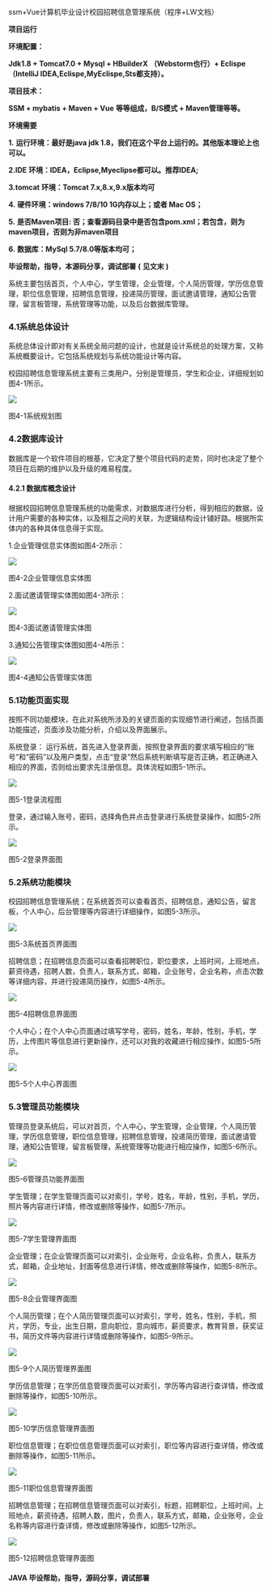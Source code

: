 ssm+Vue计算机毕业设计校园招聘信息管理系统（程序+LW文档）

**项目运行**

**环境配置：**

**Jdk1.8 + Tomcat7.0 + Mysql + HBuilderX** **（Webstorm也行）+ Eclispe（IntelliJ
IDEA,Eclispe,MyEclispe,Sts都支持）。**

**项目技术：**

**SSM + mybatis + Maven + Vue** **等等组成，B/S模式 + Maven管理等等。**

**环境需要**

**1.** **运行环境：最好是java jdk 1.8，我们在这个平台上运行的。其他版本理论上也可以。**

**2.IDE** **环境：IDEA，Eclipse,Myeclipse都可以。推荐IDEA;**

**3.tomcat** **环境：Tomcat 7.x,8.x,9.x版本均可**

**4.** **硬件环境：windows 7/8/10 1G内存以上；或者 Mac OS；**

**5.** **是否Maven项目: 否；查看源码目录中是否包含pom.xml；若包含，则为maven项目，否则为非maven项目**

**6.** **数据库：MySql 5.7/8.0等版本均可；**

**毕设帮助，指导，本源码分享，调试部署** **(** **见文末** **)**

系统主要包括首页，个人中心，学生管理，企业管理，个人简历管理，学历信息管理，职位信息管理，招聘信息管理，投递简历管理，面试邀请管理，通知公告管理，留言板管理，系统管理等功能，以及后台数据库管理。

### 4.1系统总体设计

系统总体设计即对有关系统全局问题的设计，也就是设计系统总的处理方案，又称系统概要设计。它包括系统规划与系统功能设计等内容。

校园招聘信息管理系统主要有三类用户。分别是管理员，学生和企业，详细规划如图4-1所示。

![](./res/a6fd6041a2b74b02a27f2e57fcb7688f.png)

图4-1系统规划图

### 4.2数据库设计

数据库是一个软件项目的根基，它决定了整个项目代码的走势，同时也决定了整个项目在后期的维护以及升级的难易程度。

#### 4.2.1 数据库概念设计

根据校园招聘信息管理系统的功能需求，对数据库进行分析，得到相应的数据，设计用户需要的各种实体，以及相互之间的关联，为逻辑结构设计铺好路。根据所实体内的各种具体信息得于实现。

1.企业管理信息实体图如图4-2所示：

![](./res/e08ecf288c114a6ebf6f736f8e0afa37.png)

图4-2企业管理信息实体图

2.面试邀请管理实体图如图4-3所示：

![](./res/f72c0a9062df4f8ca29b4c081c38e43f.png)

图4-3面试邀请管理实体图

3.通知公告管理实体图如图4-4所示：

![](./res/2e2ecd5343ad4d7c887fe50c11871795.png)

图4-4通知公告管理实体图

### 5.1功能页面实现

按照不同功能模块，在此对系统所涉及的关键页面的实现细节进行阐述，包括页面功能描述，页面涉及功能分析，介绍以及界面展示。

系统登录：
运行系统，首先进入登录界面，按照登录界面的要求填写相应的“账号”和“密码”以及用户类型，点击“登录”然后系统判断填写是否正确，若正确进入相应的界面，否则给出要求先注册信息。具体流程如图5-1所示。

![](./res/8ed57be2685542c29bd33db978ab70ec.png)

图5-1登录流程图

登录，通过输入账号，密码，选择角色并点击登录进行系统登录操作，如图5-2所示。

![](./res/8eb498f6aa8a4ff38a8a9a8f9832e540.png)

图5-2登录界面图

### 5.2系统功能模块

校园招聘信息管理系统；在系统首页可以查看首页，招聘信息，通知公告，留言板，个人中心，后台管理等内容进行详细操作，如图5-3所示。

![](./res/1507faccc9714181a7eff95363457bae.png)

图5-3系统首页界面图

招聘信息；在招聘信息页面可以查看招聘职位，职位要求，上班时间，上班地点，薪资待遇，招聘人数，负责人，联系方式，邮箱，企业账号，企业名称，点击次数等详细内容，并进行投递简历操作，如图5-4所示。

![](./res/1c546c446a4a4c7bb6af5c716565a55a.png)

图5-4招聘信息界面图

个人中心；在个人中心页面通过填写学号，密码，姓名，年龄，性别，手机，学历，上传图片等信息进行更新操作，还可以对我的收藏进行相应操作，如图5-5所示。

![](./res/4f7c81b4ae044f638fff5df89ad2c9e0.png)

图5-5个人中心界面图

### 5.3管理员功能模块

管理员登录系统后，可以对首页，个人中心，学生管理，企业管理，个人简历管理，学历信息管理，职位信息管理，招聘信息管理，投递简历管理，面试邀请管理，通知公告管理，留言板管理，系统管理等功能进行相应操作，如图5-6所示。

![](./res/7d17e7ac9a6b4362809d64801c314e81.png)

图5-6管理员功能界面图

学生管理；在学生管理页面可以对索引，学号，姓名，年龄，性别，手机，学历，照片等内容进行详情，修改或删除等操作，如图5-7所示。

![](./res/d1af03dfa62e42ceac2401f060c11974.png)

图5-7学生管理界面图

企业管理；在企业管理页面可以对索引，企业账号，企业名称，负责人，联系方式，邮箱，企业地址，封面等信息进行详情，修改或删除等操作，如图5-8所示。

![](./res/4c0cce3231564c2e802cebdeb802d0ae.png)

图5-8企业管理界面图

个人简历管理；在个人简历管理页面可以对索引，学号，姓名，性别，手机，照片，学历，专业，出生日期，意向职位，意向城市，薪资要求，教育背景，获奖证书，简历文件等内容进行详情或删除等操作，如图5-9所示。

![](./res/23fffc168a1a4438bb934db2dbf3988a.png)

图5-9个人简历管理界面图

学历信息管理；在学历信息管理页面可以对索引，学历等内容进行查详情，修改或删除等操作，如图5-10所示。

![](./res/fd77799885b94957bce61db9e61b8ec1.png)

图5-10学历信息管理界面图

职位信息管理；在职位信息管理页面可以对索引，职位等内容进行查详情，修改或删除等操作，如图5-11所示。

![](./res/5391cee83e0447cbb2d663383cc5ad0b.png)

图5-11职位信息管理界面图

招聘信息管理；在招聘信息管理页面可以对索引，标题，招聘职位，上班时间，上班地点，薪资待遇，招聘人数，图片，负责人，联系方式，邮箱，企业账号，企业名称等内容进行查详情，修改或删除等操作，如图5-12所示。

![](./res/1c233f7e028841668ecef5b461ff2dd3.png)

图5-12招聘信息管理界面图

#### **JAVA** **毕设帮助，指导，源码分享，调试部署**

